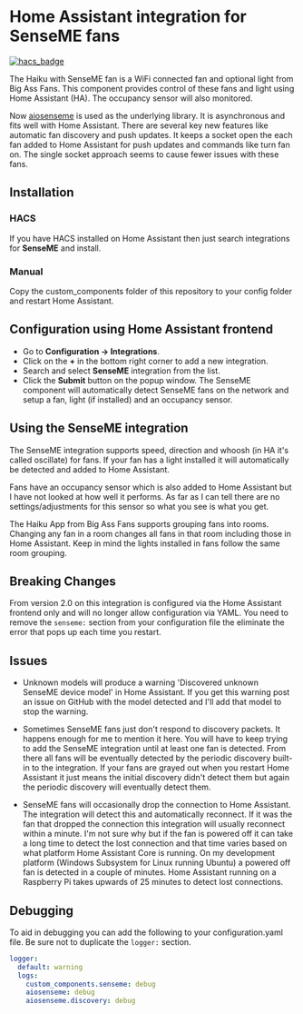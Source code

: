 # Home Assistant integration for SenseME fans

[![hacs_badge](https://img.shields.io/badge/HACS-Default-orange.svg)](https://github.com/custom-components/hacs)

The Haiku with SenseME fan is a WiFi connected fan and optional light from Big Ass Fans. This component provides control of these fans and light using Home Assistant (HA). The occupancy sensor will also monitored.

Now [aiosenseme](https://pypi.org/project/aiosenseme/) is used as the underlying library. It is asynchronous and fits well with Home Assistant. There are several key new features like automatic fan discovery and push updates. It keeps a socket open the each fan added to Home Assistant for push updates and commands like turn fan on. The single socket approach seems to cause fewer issues with these fans.

## Installation

### HACS

If you have HACS installed on Home Assistant then just search integrations for **SenseME** and install.

### Manual

Copy the custom_components folder of this repository to your config folder and restart Home Assistant.

## Configuration using Home Assistant frontend

* Go to **Configuration -> Integrations**.
* Click on the **+** in the bottom right corner to add a new integration.
* Search and select **SenseME** integration from the list.
* Click the **Submit** button on the popup window. The SenseME component will automatically detect SenseME fans on the network and setup a fan, light (if installed) and an occupancy sensor.

## Using the SenseME integration

The SenseME integration supports speed, direction and whoosh (in HA it's called oscillate) for fans. If your fan has a light installed it will automatically be detected and added to Home Assistant.

Fans have an occupancy sensor which is also added to Home Assistant but I have not looked at how well it performs. As far as I can tell there are no settings/adjustments for this sensor so what you see is what you get.

The Haiku App from Big Ass Fans supports grouping fans into rooms. Changing any fan in a room changes all fans in that room including those in Home Assistant. Keep in mind the lights installed in fans follow the same room grouping.

## Breaking Changes

From version 2.0 on this integration is configured via the Home Assistant frontend only and will no longer allow configuration via YAML. You need to remove the ```senseme:``` section from your configuration file the eliminate the error that pops up each time you restart.

## Issues

* Unknown models will produce a warning 'Discovered unknown SenseME device model' in Home Assistant. If you get this warning post an issue on GitHub with the model detected and I'll add that model to stop the warning.

* Sometimes SenseME fans just don't respond to discovery packets. It happens enough for me to mention it here. You will have to keep trying to add the SenseME integration until at least one fan is detected. From there all fans will be eventually detected by the periodic discovery built-in to the integration. If your fans are grayed out when you restart Home Assistant it just means the initial discovery didn't detect them but again the periodic discovery will eventually detect them.

* SenseME fans will occasionally drop the connection to Home Assistant. The integration will detect this and automatically reconnect. If it was the fan that dropped the connection this integration will usually reconnect within a minute. I'm not sure why but if the fan is powered off it can take a long time to detect the lost connection and that time varies based on what platform Home Assistant Core is running. On my development platform (Windows Subsystem for Linux running Ubuntu) a powered off fan is detected in a couple of minutes. Home Assistant running on a Raspberry Pi takes upwards of 25 minutes to detect lost connections.

## Debugging

To aid in debugging you can add the following to your configuration.yaml file. Be sure not to duplicate the ```logger:``` section.

```yaml
logger:
  default: warning
  logs:
    custom_components.senseme: debug
    aiosenseme: debug
    aiosenseme.discovery: debug
```
